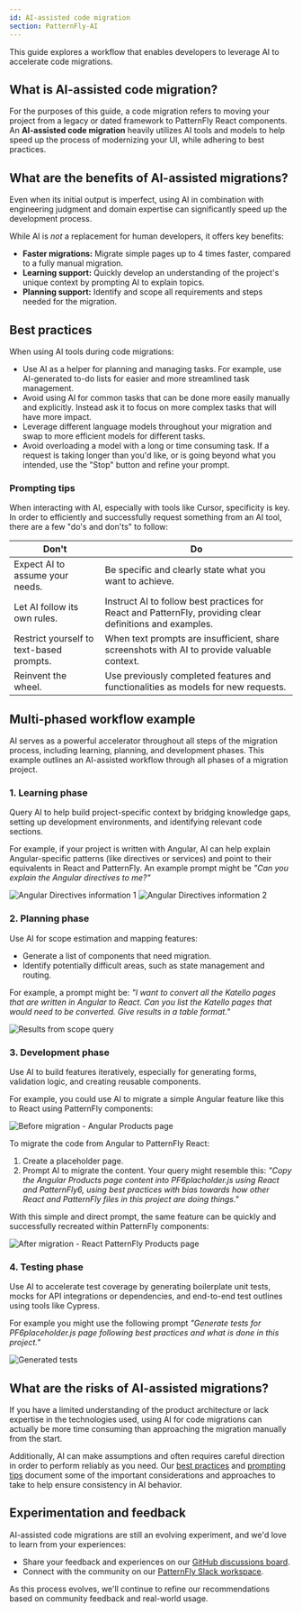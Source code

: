 ```yaml
---
id: AI-assisted code migration
section: PatternFly-AI
---
```


This guide explores a workflow that enables developers to leverage AI to accelerate code migrations. 

## What is AI-assisted code migration?

For the purposes of this guide, a code migration refers to moving your project from a legacy or dated framework to PatternFly React components. An **AI-assisted code migration** heavily utilizes AI tools and models to help speed up the process of modernizing your UI, while adhering to best practices. 

## What are the benefits of AI-assisted migrations? 

Even when its initial output is imperfect, using AI in combination with engineering judgment and domain expertise can significantly speed up the development process.

While AI is *not* a replacement for human developers, it offers key benefits: 
- **Faster migrations:** Migrate simple pages up to 4 times faster, compared to a fully manual migration. 
- **Learning support:** Quickly develop an understanding of the project's unique context by prompting AI to explain topics. 
- **Planning support:** Identify and scope all requirements and steps needed for the migration. 

## Best practices

When using AI tools during code migrations:
	
- Use AI as a helper for planning and managing tasks. For example, use AI-generated to-do lists for easier and more streamlined task management.
- Avoid using AI for common tasks that can be done more easily manually and explicitly. Instead ask it to focus on more complex tasks that will have more impact. 
- Leverage different language models throughout your migration and swap to more efficient models for different tasks. 
- Avoid overloading a model with a long or time consuming task. If a request is taking longer than you'd like, or is going beyond what you intended, use the "Stop" button and refine your prompt.

### Prompting tips

When interacting with AI, especially with tools like Cursor, specificity is key. In order to efficiently and successfully request something from an AI tool, there are a few "do's and don'ts" to follow:

| **Don't** | **Do** |
| --- | --- |
| Expect AI to assume your needs. | Be specific and clearly state what you want to achieve. |
| Let AI follow its own rules. | Instruct AI to follow best practices for React and PatternFly, providing clear definitions and examples. |
| Restrict yourself to text-based prompts. | When text prompts are insufficient, share screenshots with AI to provide valuable context. |
| Reinvent the wheel. |  Use previously completed features and functionalities as models for new requests. |

## Multi-phased workflow example

AI serves as a powerful accelerator throughout all steps of the migration process, including learning, planning, and development phases. This example outlines an AI-assisted workflow through all phases of a migration project.

### 1. Learning phase

Query AI to help build project-specific context by bridging knowledge gaps, setting up development environments, and identifying relevant code sections.

For example, if your project is written with Angular, AI can help explain Angular-specific patterns (like directives or services) and point to their equivalents in React and PatternFly. An example prompt might be _"Can you explain the Angular directives to me?"_

![Angular Directives information 1](./img/angular-directives-1.png) ![Angular Directives information 2](./img/angular-directives-2.png)

### 2. Planning phase

Use AI for scope estimation and mapping features:
- Generate a list of components that need migration.
- Identify potentially difficult areas, such as state management and routing.

For example, a prompt might be: _"I want to convert all the Katello pages that are written in Angular to React. Can you list the Katello pages that would need to be converted. Give results in a table format."_

![Results from scope query](./img/scope-results.png)

### 3. Development phase

Use AI to build features iteratively, especially for generating forms, validation logic, and creating reusable components.

For example, you could use AI to migrate a simple Angular feature like this to React using PatternFly components:
        
![Before migration - Angular Products page](./img/products-before.png)

To migrate the code from Angular to PatternFly React:
1. Create a placeholder page.
2. Prompt AI to migrate the content. Your query might resemble this: _"Copy the Angular Products page content into  PF6placholder.js using React and PatternFly6, using best practices with bias towards how other React and PatternFly files in this project are doing things."_

With this simple and direct prompt, the same feature can be quickly and successfully recreated within PatternFly components:  

![After migration - React PatternFly Products page](./img/products-after.png)

### 4. Testing phase

Use AI to accelerate test coverage by generating boilerplate unit tests, mocks for API integrations or dependencies, and end-to-end test outlines using tools like Cypress.

For example you might use the following prompt _"Generate tests for PF6placeholder.js page following best practices and what is done in this project."_

![Generated tests](./img/generated-tests.png)

## What are the risks of AI-assisted migrations? 

If you have a limited understanding of the product architecture or lack expertise in the technologies used, using AI for code migrations can actually be more time consuming than approaching the migration manually from the start.

Additionally, AI can make assumptions and often requires careful direction in order to perform reliably as you need. Our [best practices](#best-practices) and [prompting tips](#prompting-tips) document some of the important considerations and approaches to take to help ensure consistency in AI behavior.

## Experimentation and feedback 

AI-assisted code migrations are still an evolving experiment, and we'd love to learn from your experiences: 
- Share your feedback and experiences on our [GitHub discussions board](https://github.com/orgs/patternfly/discussions).
- Connect with the community on our [PatternFly Slack workspace](https://join.slack.com/t/patternfly/shared_invite/zt-1npmqswgk-bF2R1E2rglV8jz5DNTezMQ).
 
As this process evolves, we'll continue to refine our recommendations based on community feedback and real-world usage. 
